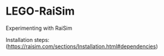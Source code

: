 # LEGO-RaiSim
Experimenting with RaiSim

Installation steps: (https://raisim.com/sections/Installation.html#dependencies)